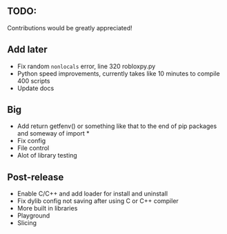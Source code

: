 ## TODO:
Contributions would be greatly appreciated!

## Add later
- Fix random `nonlocals` error, line 320 robloxpy.py
- Python speed improvements, currently takes like 10 minutes to compile 400 scripts
- Update docs

## Big
- Add return getfenv() or something like that to the end of pip packages and someway of import * 
- Fix config
- File control
- Alot of library testing

## Post-release
- Enable C/C++ and add loader for install and uninstall
- Fix dylib config not saving after using C or C++ compiler 
- More built in libraries
- Playground
- Slicing